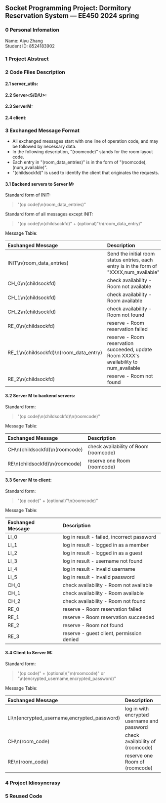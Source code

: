 ## Socket Programming Project: Dormitory Reservation System — EE450 2024 spring

### 0 Personal Infomation
Name: Aiyu Zhang \
Student ID: 8524183902

### 1 Project Abstract


### 2 Code Files Description
#### 2.1 server_utils:
#### 2.2 Server<S/D/U>:
#### 2.3 ServerM:
#### 2.4 client:


### 3 Exchanged Message Format
- All exchanged messages start with one line of operation code, and may be followed by necessary data.
- In the following description, "(roomcode)" stands for the room layout code.
- Each entry in "(room_data_entries)" is in the form of "(roomcode),(num_available)".
- "(childsockfd)" is used to identify the client that originates the requests.

#### 3.1 Backend servers to Server M:
Standard form of INIT:
> "(op code)\n(room_data_entries)"

Standard form of all messages except INIT:
> "(op code)\n(childsockfd)" + (optional)"\n(room_data_entry)"

Message Table:

| Exchanged Message                      | Description                                                                             |
|:---------------------------------------|:----------------------------------------------------------------------------------------|
| INIT\n(room_data_entries)              | Send the initial room status entries, each entry is in the form of "XXXX,num_available" |
| CH_0\n(childsockfd)                    | check availability - Room not available                                                 |
| CH_1\n(childsockfd)                    | check availability - Room available                                                     |
| CH_2\n(childsockfd)                    | check availability - Room not found                                                     |
| RE_0\n(childsockfd)                    | reserve - Room reservation failed                                                       |
| RE_1\n(childsockfd)\n(room_data_entry) | reserve - Room reservation succeeded, update Room XXXX's availability to num_available  |
| RE_2\n(childsockfd)                    | reserve - Room not found                                                                |

#### 3.2 Server M to backend servers:
Standard form: 
> "(op code)\n(childsockfd)\n(roomcode)"

Message Table:

| Exchanged Message              | Description                           |
|:-------------------------------|:--------------------------------------|
| CH\n(childsockfd)\n(roomcode)  | check availability of Room (roomcode) |
| RE\n(childsockfd)\n(roomcode)  | reserve one Room (roomcode)           |

#### 3.3 Server M to client:
Standard form:
> "(op code)" + (optional)"\n(roomcode)"

Message Table:

| Exchanged Message | Description                                |
|:------------------|:-------------------------------------------|
| LI_0              | log in result - failed, incorrect password |
| LI_1              | log in result - logged in as a member      |
| LI_2              | log in result - logged in as a guest       |
| LI_3              | log in result - username not found         |
| LI_4              | log in result - invalid username           |
| LI_5              | log in result - invalid password           |
| CH_0              | check availability - Room not available    |
| CH_1              | check availability - Room available        |
| CH_2              | check availability - Room not found        |
| RE_0              | reserve - Room reservation failed          |
| RE_1              | reserve - Room reservation succeeded       |
| RE_2              | reserve - Room not found                   |
| RE_3              | reserve - guest client, permission denied  |

#### 3.4 Client to Server M:
Standard form:
> "(op code)" + (optional)("\n(roomcode)" or "\n(encrypted_username,encrypted_password)"

Message Table:

| Exchanged Message                           | Description                                 |
|:--------------------------------------------|:--------------------------------------------|
| LI\n(encrypted_username,encrypted_password) | log in with encrypted username and password |
| CH\n(room_code)                             | check availability of (roomcode)            |
| RE\n(room_code)                             | reserve one Room of (roomcode)              |



### 4 Project Idiosyncrasy

### 5 Reused Code